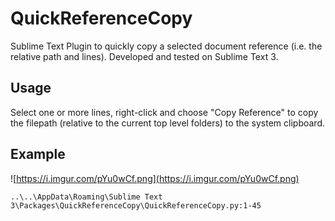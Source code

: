 # QuickReferenceCopy
Sublime Text Plugin to quickly copy a selected document reference (i.e. the relative path and lines). Developed and tested on Sublime Text 3.

## Usage
Select one or more lines, right-click and choose "Copy Reference" to copy the filepath (relative to the current top level folders) to the system clipboard.

## Example
![https://i.imgur.com/pYu0wCf.png](https://i.imgur.com/pYu0wCf.png)

```
..\..\AppData\Roaming\Sublime Text 3\Packages\QuickReferenceCopy\QuickReferenceCopy.py:1-45
```
